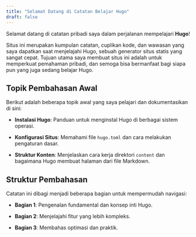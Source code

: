 ```yaml
---
title: "Selamat Datang di Catatan Belajar Hugo"
draft: false
---
```


Selamat datang di catatan pribadi saya dalam perjalanan mempelajari **Hugo**!

Situs ini merupakan kumpulan catatan, cuplikan kode, dan wawasan yang saya dapatkan saat menjelajahi Hugo, sebuah generator situs statis yang sangat cepat. Tujuan utama saya membuat situs ini adalah untuk memperkuat pemahaman pribadi, dan semoga bisa bermanfaat bagi siapa pun yang juga sedang belajar Hugo.

## Topik Pembahasan Awal

Berikut adalah beberapa topik awal yang saya pelajari dan dokumentasikan di sini:

- **Instalasi Hugo**: Panduan untuk menginstal Hugo di berbagai sistem operasi.

- **Konfigurasi Situs**: Memahami file `hugo.toml` dan cara melakukan pengaturan dasar.

- **Struktur Konten**: Menjelaskan cara kerja direktori `content` dan bagaimana Hugo membuat halaman dari file Markdown.

## Struktur Pembahasan

Catatan ini dibagi menjadi beberapa bagian untuk mempermudah navigasi:

- **Bagian 1**: Pengenalan fundamental dan konsep inti Hugo.

- **Bagian 2**: Menjelajahi fitur yang lebih kompleks.

- **Bagian 3**: Membahas optimasi dan praktik.

